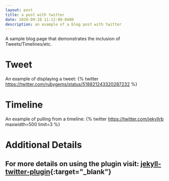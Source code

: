 ```yaml
---
layout: post
title: a post with twitter
date: 2020-09-28 11:12:00-0400
description: an example of a blog post with twitter
---
```

A sample blog page that demonstrates the inclusion of Tweets/Timelines/etc.

# Tweet
An example of displaying a tweet:
{% twitter https://twitter.com/rubygems/status/518821243320287232 %}

# Timeline
An example of pulling from a timeline:
{% twitter https://twitter.com/jekyllrb maxwidth=500 limit=3 %}

# Additional Details
## For more details on using the plugin visit: [jekyll-twitter-plugin](https://github.com/rob-murray/jekyll-twitter-plugin){:target="\_blank"}
